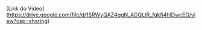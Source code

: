 
[Link do Video] (https://drive.google.com/file/d/1SRWyQAZ4ggN_AGQLtR_fqkfj4hlDweEO/view?usp=sharing)
